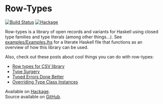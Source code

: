 Row-Types
=======

[![Build Status](https://api.travis-ci.org/target/row-types.svg?branch=master)](https://travis-ci.org/target/row-types/branches)
[![Hackage](https://img.shields.io/hackage/v/row-types.svg)](https://hackage.haskell.org/package/row-types)

Row-types is a library of open records and variants for Haskell using closed
type families and type literals (among other things...).
See [examples/Examples.lhs](https://raw.githubusercontent.com/target/row-types/master/examples/Examples.lhs)
for a literate Haskell file that functions as an overview of how this library can be used.

Also, check out these posts about cool things you can do with row-types:

- [Row types for CSV library](examples/RowCSV.html)
- [Type Surgery](examples/TypeSurgery.html)
- [Typed Errors Done Better](examples/TypedErrors.html)
- [Overriding Type Class Instances](examples/OverridingTypeClassInstances.html)


Available on [Hackage](https://hackage.haskell.org/package/row-types).\
Source available on [GitHub](https://github.com/target/row-types/).
